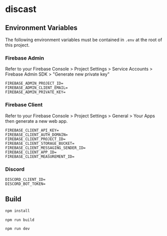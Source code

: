 # discast

## Environment Variables

The following environment variables must be contained in `.env` at the root of this project.

### Firebase Admin

Refer to your Firebase Console > Project Settings > Service Accounts > Firebase Admin SDK > "Generate new private key"

```env
FIREBASE_ADMIN_PROJECT_ID=
FIREBASE_ADMIN_CLIENT_EMAIL=
FIREBASE_ADMIN_PRIVATE_KEY=
```

### Firebase Client

Refer to your Firebase Console > Project Settings > General > Your Apps then generate a new web app.

```env
FIREBASE_CLIENT_API_KEY=
FIREBASE_CLIENT_AUTH_DOMAIN=
FIREBASE_CLIENT_PROJECT_ID=
FIREBASE_CLIENT_STORAGE_BUCKET=
FIREBASE_CLIENT_MESSAGING_SENDER_ID=
FIREBASE_CLIENT_APP_ID=
FIREBASE_CLIENT_MEASUREMENT_ID=
```

### Discord

```env
DISCORD_CLIENT_ID=
DISCORD_BOT_TOKEN=
```

## Build

```bash
npm install
```

```bash
npm run build
```

```bash
npm run dev
```
